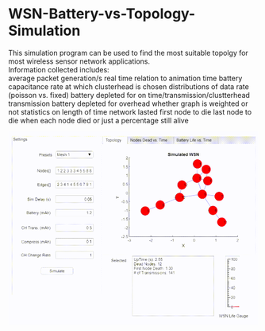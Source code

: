 # WSN-Battery-vs-Topology-Simulation
This simulation program can be used to find the most suitable topolgy for most wireless sensor network applications.         
Information collected includes:         
  average packet generation/s 
  real time relation to animation time
  battery capacitance
  rate at which clusterhead is chosen
  distributions of data rate (poisson vs. fixed)
  battery depleted for on time/transmission/clustterhead transmission
  battery depleted for overhead
  whether graph is weighted or not
  statistics on length of time network lasted
  first node to die
  last node to die
  when each node died or just a percentage still alive
  
![showcase](https://github.com/alecmerolla/WSN-Battery-vs-Topology-Simulation/blob/main/showcase.gif)

